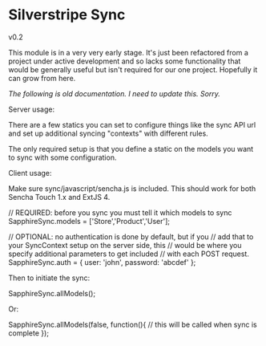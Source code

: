 Silverstripe Sync
=================
v0.2

This module is in a very very early stage. It's just been refactored
from a project under active development and so lacks some functionality
that would be generally useful but isn't required for our one project.
Hopefully it can grow from here.

*The following is old documentation. I need to update this. Sorry.*

Server usage:

There are a few statics you can set to configure things like the sync
API url and set up additional syncing "contexts" with different rules.

The only required setup is that you define a static on the models you
want to sync with some configuration.




Client usage:

Make sure sync/javascript/sencha.js is included. This should work for
both Sencha Touch 1.x and ExtJS 4.

// REQUIRED: before you sync you must tell it which models to sync
SapphireSync.models = ['Store','Product','User'];

// OPTIONAL: no authentication is done by default, but if you
// add that to your SyncContext setup on the server side, this
// would be where you specify additional parameters to get included
// with each POST request.
SapphireSync.auth = {
	user: 'john',
	password: 'abcdef'
};

Then to initiate the sync:

SapphireSync.allModels();

Or:

SapphireSync.allModels(false, function(){
	// this will be called when sync is complete
});